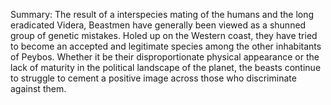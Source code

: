 Summary: The result of a interspecies mating of the humans and the long eradicated Videra, Beastmen have generally been viewed as a shunned group of genetic mistakes. Holed up on the Western coast, they have tried to become an accepted and legitimate species among the other inhabitants of Peybos. Whether it be their disproportionate physical appearance or the lack of maturity in the political landscape of the planet, the beasts continue to struggle to cement a positive image across those who discriminate against them.

